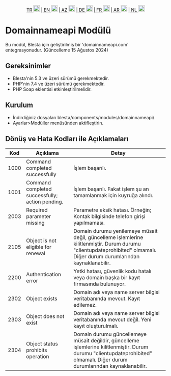 <div align="center">  
  <a href="README.md"   >   TR <img style="padding-top: 8px" src="https://raw.githubusercontent.com/yammadev/flag-icons/master/png/TR.png" alt="TR" height="20" /></a>  
  <a href="README-EN.md"> | EN <img style="padding-top: 8px" src="https://raw.githubusercontent.com/yammadev/flag-icons/master/png/US.png" alt="EN" height="20" /></a>  
  <a href="README-AZ.md"> | AZ <img style="padding-top: 8px" src="https://raw.githubusercontent.com/yammadev/flag-icons/master/png/AZ.png" alt="AZ" height="20" /></a>  
  <a href="README-DE.md"> | DE <img style="padding-top: 8px" src="https://raw.githubusercontent.com/yammadev/flag-icons/master/png/DE.png" alt="DE" height="20" /></a>  
  <a href="README-FR.md"> | FR <img style="padding-top: 8px" src="https://raw.githubusercontent.com/yammadev/flag-icons/master/png/FR.png" alt="FR" height="20" /></a>  
  <a href="README-AR.md"> | AR <img style="padding-top: 8px" src="https://raw.githubusercontent.com/yammadev/flag-icons/master/png/AR.png" alt="AR" height="20" /></a>  
  <a href="README-NL.md"> | NL <img style="padding-top: 8px" src="https://raw.githubusercontent.com/yammadev/flag-icons/master/png/NL.png" alt="NL" height="20" /></a>  
</div>

# Domainnameapi Modülü 

Bu modül, Blesta için geliştirilmiş bir 'domainnameapi.com' entegrasyonudur. (Güncelleme 15 Ağustos 2024)

## Gereksinimler

- Blesta'nin 5.3 ve üzeri sürümü gerekmektedir.
- PHP'nin 7.4 ve üzeri sürümü gerekmektedir.
- PHP Soap eklentisi etkinleştirilmelidir.

## Kurulum

* İndirdiğiniz dosyaları blesta/components/modules/domainnameapi/
* Ayarlar>Modüller menüsünden aktifleştirin.

## Dönüş ve Hata Kodları ile Açıklamaları

| Kod  | Açıklama                                        | Detay                                                                                                                                                                         |
|------|-------------------------------------------------|-------------------------------------------------------------------------------------------------------------------------------------------------------------------------------|
| 1000 | Command completed successfully                  | İşlem başarılı.                                                                                                                                                               |
| 1001 | Command completed successfully; action pending. | İşlem başarılı. Fakat işlem şu an tamamlanmak için kuyruğa alındı.                                                                                                            |
| 2003 | Required parameter missing                      | Parametre eksik hatası. Örneğin; Kontak bilgisinde telefon girişi yapılmaması.                                                                                                |
| 2105 | Object is not eligible for renewal              | Domain durumu yenilemeye müsait değil, güncelleme işlemlerine kilitlenmiştir. Durum durumu "clientupdateprohibited" olmamalı. Diğer durum durumlarından kaynaklanabilir.      |
| 2200 | Authentication error                            | Yetki hatası, güvenlik kodu hatalı veya domain başka bir kayıt firmasında bulunuyor.                                                                                          |
| 2302 | Object exists                                   | Domain adı veya name server bilgisi veritabanında mevcut. Kayıt edilemez.                                                                                                     |
| 2303 | Object does not exist                           | Domain adı veya name server bilgisi veritabanında mevcut değil. Yeni kayıt oluşturulmalı.                                                                                     |
| 2304 | Object status prohibits operation               | Domain durumu güncellemeye müsait değildir, güncelleme işlemlerine kilitlenmiştir. Durum durumu "clientupdateprohibited" olmamalı. Diğer durum durumlarından kaynaklanabilir. |

